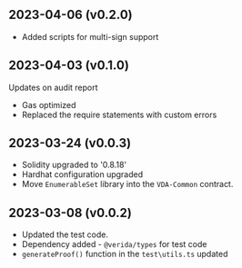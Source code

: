 2023-04-06 (v0.2.0)
-------------------
- Added scripts for multi-sign support

2023-04-03 (v0.1.0)
-------------------
Updates on audit report
- Gas optimized
- Replaced the require statements with custom errors

2023-03-24 (v0.0.3)
-------------------
- Solidity upgraded to '0.8.18'
- Hardhat configuration upgraded
- Move `EnumerableSet` library into the `VDA-Common` contract.

2023-03-08 (v0.0.2)
-------------------
- Updated the test code.
- Dependency added - `@verida/types` for test code
- `generateProof()` function in the `test\utils.ts` updated